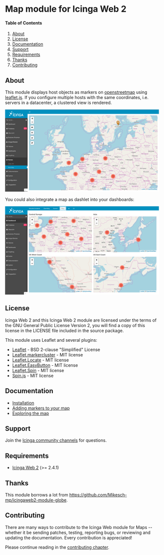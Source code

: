 # Map module for Icinga Web 2

#### Table of Contents

1. [About](#about)
2. [License](#license)
3. [Documentation](#documentation)
4. [Support](#support)
5. [Requirements](#requirements)
6. [Thanks](#thanks)
7. [Contributing](#contributing)

## About

This module displays host objects as markers on [openstreetmap](https://www.openstreetmap.org) using [leaflet.js](http://leafletjs.com/). If you configure multiple hosts with the same coordinates, i.e. servers in a datacenter, a clustered view is rendered.

![Marker popup](doc/screenshot/map-module.png)

You could also integrate a map as dashlet into your dashboards:

![Marker popup](doc/screenshot/dashlets.png)

## License

Icinga Web 2 and this Icinga Web 2 module are licensed under the terms of the GNU General Public License Version 2, you will find a copy of this license in the LICENSE file included in the source package.

This module uses Leaflet and several plugins:

* [Leaflet](https://github.com/Leaflet/Leaflet) - BSD 2-clause "Simplified" License
* [Leaflet.markercluster](https://github.com/Leaflet/Leaflet.markercluster) - MIT license
* [Leaflet.Locate](https://github.com/domoritz/leaflet-locatecontrol) - MIT license
* [Leaflet.EasyButton](https://github.com/CliffCloud/Leaflet.EasyButton) - MIT license
* [Leaflet.Spin](https://github.com/makinacorpus/Leaflet.Spin) - MIT license
* [Spin.js](spin.js.org) - MIT license

## Documentation

* [Installation](doc/01-Installation.md)
* [Adding markers to your map](doc/02-Add-Items-to-map.md)
* [Exploring the map](doc/03-Exploring-the-map.md)

## Support

Join the [Icinga community channels](https://www.icinga.com/community/get-involved/) for questions.

## Requirements

* [Icinga Web 2](https://www.icinga.com/products/icinga-web-2/) (>= 2.4.1)


## Thanks

This module borrows a lot from https://github.com/Mikesch-mp/icingaweb2-module-globe.

## Contributing

There are many ways to contribute to the Icinga Web module for Maps --
whether it be sending patches, testing, reporting bugs, or reviewing and
updating the documentation. Every contribution is appreciated!


Please continue reading in the [contributing chapter](CONTRIBUTING.md).
